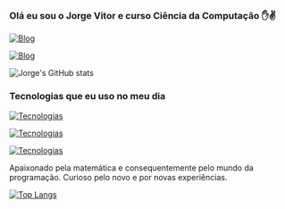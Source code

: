 
### Olá eu sou o Jorge Vitor e curso Ciência da Computação ✋✌️

[![Blog](https://img.shields.io/badge/LinkedIn-0077B5?style=for-the-badge&logo=linkedin&logoColor=white)](https://www.linkedin.com/in/jorge-vitor-679a31223/)

[![Blog](https://img.shields.io/badge/Instagram-E4405F?style=for-the-badge&logo=instagram&logoColor=white)](https://www.instagram.com/jorge.vitorrr/)

![Jorge's GitHub stats](https://github-readme-stats.vercel.app/api?username=JorgeVitor30&show_icons=true&theme=dracula)


### Tecnologias que eu uso no meu dia

[![Tecnologias](https://img.shields.io/badge/Python-14354C?style=for-the-badge&logo=python&logoColor=white)]()

[![Tecnologias](https://img.shields.io/badge/Microsoft_Excel-217346?style=for-the-badge&logo=microsoft-excel&logoColor=white)]()

[![Tecnologias](https://img.shields.io/badge/Microsoft_Word-2B579A?style=for-the-badge&logo=microsoft-word&logoColor=white)]()

Apaixonado pela matemática e consequentemente pelo mundo da programação. Curioso pelo novo e por novas experiências.




[![Top Langs](https://github-readme-stats.vercel.app/api/top-langs/?username=JorgeVitor30)](https://github.com/anuraghazra/github-readme-stats)

